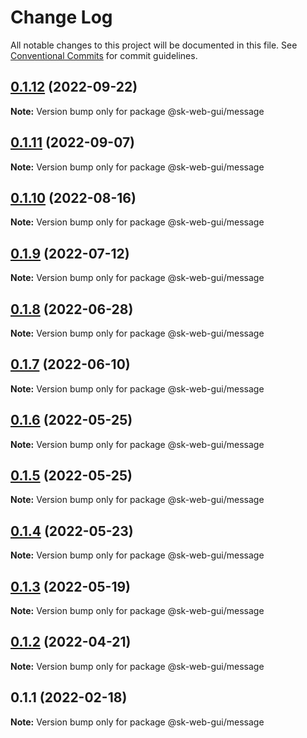 # Change Log

All notable changes to this project will be documented in this file.
See [Conventional Commits](https://conventionalcommits.org) for commit guidelines.

## [0.1.12](https://github.com/Sundsvallskommun/web-shared-components/compare/@sk-web-gui/message@0.1.11...@sk-web-gui/message@0.1.12) (2022-09-22)

**Note:** Version bump only for package @sk-web-gui/message





## [0.1.11](https://github.com/Sundsvallskommun/web-shared-components/compare/@sk-web-gui/message@0.1.10...@sk-web-gui/message@0.1.11) (2022-09-07)

**Note:** Version bump only for package @sk-web-gui/message

## [0.1.10](https://github.com/Sundsvallskommun/web-shared-components/compare/@sk-web-gui/message@0.1.9...@sk-web-gui/message@0.1.10) (2022-08-16)

**Note:** Version bump only for package @sk-web-gui/message

## [0.1.9](https://github.com/Sundsvallskommun/web-shared-components/compare/@sk-web-gui/message@0.1.8...@sk-web-gui/message@0.1.9) (2022-07-12)

**Note:** Version bump only for package @sk-web-gui/message

## [0.1.8](https://github.com/Sundsvallskommun/web-shared-components/compare/@sk-web-gui/message@0.1.7...@sk-web-gui/message@0.1.8) (2022-06-28)

**Note:** Version bump only for package @sk-web-gui/message

## [0.1.7](https://github.com/Sundsvallskommun/web-shared-components/compare/@sk-web-gui/message@0.1.6...@sk-web-gui/message@0.1.7) (2022-06-10)

**Note:** Version bump only for package @sk-web-gui/message

## [0.1.6](https://github.com/Sundsvallskommun/web-shared-components/compare/@sk-web-gui/message@0.1.5...@sk-web-gui/message@0.1.6) (2022-05-25)

**Note:** Version bump only for package @sk-web-gui/message

## [0.1.5](https://github.com/Sundsvallskommun/web-shared-components/compare/@sk-web-gui/message@0.1.4...@sk-web-gui/message@0.1.5) (2022-05-25)

**Note:** Version bump only for package @sk-web-gui/message

## [0.1.4](https://github.com/Sundsvallskommun/web-shared-components/compare/@sk-web-gui/message@0.1.3...@sk-web-gui/message@0.1.4) (2022-05-23)

**Note:** Version bump only for package @sk-web-gui/message

## [0.1.3](https://github.com/Sundsvallskommun/web-shared-components/compare/@sk-web-gui/message@0.1.2...@sk-web-gui/message@0.1.3) (2022-05-19)

**Note:** Version bump only for package @sk-web-gui/message

## [0.1.2](https://github.com/Sundsvallskommun/web-shared-components/compare/@sk-web-gui/message@0.1.1...@sk-web-gui/message@0.1.2) (2022-04-21)

**Note:** Version bump only for package @sk-web-gui/message

## 0.1.1 (2022-02-18)

**Note:** Version bump only for package @sk-web-gui/message
